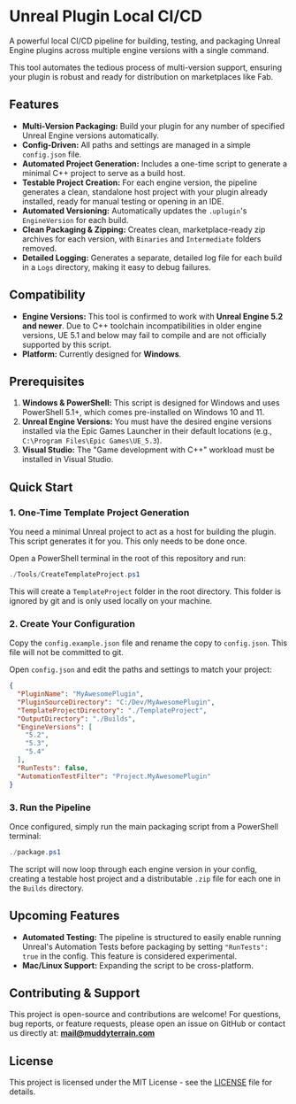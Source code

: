 # Unreal Plugin Local CI/CD

A powerful local CI/CD pipeline for building, testing, and packaging Unreal Engine plugins across multiple engine versions with a single command.

This tool automates the tedious process of multi-version support, ensuring your plugin is robust and ready for distribution on marketplaces like Fab.

## Features

* **Multi-Version Packaging:** Build your plugin for any number of specified Unreal Engine versions automatically.
* **Config-Driven:** All paths and settings are managed in a simple `config.json` file.
* **Automated Project Generation:** Includes a one-time script to generate a minimal C++ project to serve as a build host.
* **Testable Project Creation:** For each engine version, the pipeline generates a clean, standalone host project with your plugin already installed, ready for manual testing or opening in an IDE.
* **Automated Versioning:** Automatically updates the `.uplugin`'s `EngineVersion` for each build.
* **Clean Packaging & Zipping:** Creates clean, marketplace-ready zip archives for each version, with `Binaries` and `Intermediate` folders removed.
* **Detailed Logging:** Generates a separate, detailed log file for each build in a `Logs` directory, making it easy to debug failures.

## Compatibility

* **Engine Versions:** This tool is confirmed to work with **Unreal Engine 5.2 and newer**. Due to C++ toolchain incompatibilities in older engine versions, UE 5.1 and below may fail to compile and are not officially supported by this script.
* **Platform:** Currently designed for **Windows**.

## Prerequisites

1.  **Windows & PowerShell:** This script is designed for Windows and uses PowerShell 5.1+, which comes pre-installed on Windows 10 and 11.
2.  **Unreal Engine Versions:** You must have the desired engine versions installed via the Epic Games Launcher in their default locations (e.g., `C:\Program Files\Epic Games\UE_5.3`).
3.  **Visual Studio:** The "Game development with C++" workload must be installed in Visual Studio.

## Quick Start

### 1. One-Time Template Project Generation

You need a minimal Unreal project to act as a host for building the plugin. This script generates it for you. This only needs to be done once.

Open a PowerShell terminal in the root of this repository and run:

```powershell
./Tools/CreateTemplateProject.ps1
```

This will create a `TemplateProject` folder in the root directory. This folder is ignored by git and is only used locally on your machine.

### 2. Create Your Configuration

Copy the `config.example.json` file and rename the copy to `config.json`. This file will not be committed to git.

Open `config.json` and edit the paths and settings to match your project:

```json
{
  "PluginName": "MyAwesomePlugin",
  "PluginSourceDirectory": "C:/Dev/MyAwesomePlugin",
  "TemplateProjectDirectory": "./TemplateProject",
  "OutputDirectory": "./Builds",
  "EngineVersions": [
    "5.2",
    "5.3",
    "5.4"
  ],
  "RunTests": false,
  "AutomationTestFilter": "Project.MyAwesomePlugin"
}
```

### 3. Run the Pipeline

Once configured, simply run the main packaging script from a PowerShell terminal:

```powershell
./package.ps1
```

The script will now loop through each engine version in your config, creating a testable host project and a distributable `.zip` file for each one in the `Builds` directory.

## Upcoming Features

* **Automated Testing:** The pipeline is structured to easily enable running Unreal's Automation Tests before packaging by setting `"RunTests": true` in the config. This feature is considered experimental.
* **Mac/Linux Support:** Expanding the script to be cross-platform.

## Contributing & Support

This project is open-source and contributions are welcome! For questions, bug reports, or feature requests, please open an issue on GitHub or contact us directly at: **mail@muddyterrain.com**

## License

This project is licensed under the MIT License - see the [LICENSE](LICENSE) file for details.

